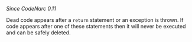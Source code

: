 
*Since CodeNarc 0.11*

Dead code appears after a `return` statement or an exception is thrown. If code appears after one of these
statements then it will never be executed and can be safely deleted.

